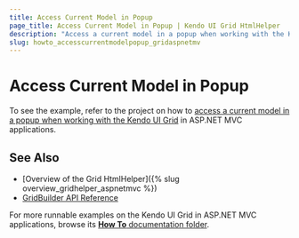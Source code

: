 ```yaml
---
title: Access Current Model in Popup
page_title: Access Current Model in Popup | Kendo UI Grid HtmlHelper
description: "Access a current model in a popup when working with the Kendo UI Grid in ASP.NET MVC applications."
slug: howto_accesscurrentmodelpopup_gridaspnetmv
---
```


# Access Current Model in Popup

To see the example, refer to the project on how to [access a current model in a popup when working with the Kendo UI Grid](https://github.com/telerik/ui-for-aspnet-mvc-examples/tree/master/grid/grid-accessing-current-model-in-popUp) in ASP.NET MVC applications.

## See Also

* [Overview of the Grid HtmlHelper]({% slug overview_gridhelper_aspnetmvc %})
* [GridBuilder API Reference](/api/Kendo.Mvc.UI.Fluent/GridBuilder)

For more runnable examples on the Kendo UI Grid in ASP.NET MVC applications, browse its [**How To** documentation folder](/helpers/grid/how-to/Appearance/).
